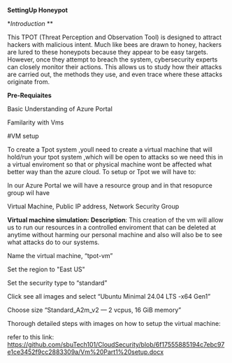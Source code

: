 **SettingUp Honeypot**

**Introduction* **

This TPOT (Threat Perception and Observation Tool) is designed to attract hackers with malicious intent. Much like bees are drawn to honey, hackers are lured to these honeypots because they appear to be easy targets. However, once they attempt to breach the system, cybersecurity experts can closely monitor their actions. This allows us to study how their attacks are carried out, the methods they use, and even trace where these attacks originate from.

**Pre-Requiaites**

Basic Understanding of Azure Portal

Familarity with Vms

#VM setup

To create a Tpot system ,youll need to create a virtual machine that will hold/run your tpot system ,which will be open to attacks
so we need this in a virtual enviroment so that or physical machine wont be affected what better way than the azure cloud.
To setup or Tpot we will have to:

In our Azure Portal we will have a resource group and in that resopurce group wil have

 Virtual Machine, Public IP address, Network Security Group

**Virtual machine simulation:**
**Description**: This creation of the vm will allow us to run our resources in a controlled enviroment that can be deleted at anytime
without harming our personal machine and also will also be to see what attacks do to our systems.

Name the virtual machine, “tpot-vm”

Set the region to "East US"

Set the security type to “standard”

Click see all images and select “Ubuntu Minimal 24.04 LTS -x64 Gen1” 

Choose size “Standard_A2m_v2 — 2 vcpus, 16 GiB memory”

Thorough detailed steps with images on how to setup the virtual machine:

refer to this link: https://github.com/sbuTech101/CloudSecurity/blob/6f17555885194c7ebc97e1ce3452f9cc2883309a/Vm%20Part1%20setup.docx





